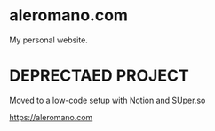 # aleromano.com

My personal website.

# DEPRECTAED PROJECT

Moved to a low-code setup with Notion and SUper.so

https://aleromano.com
